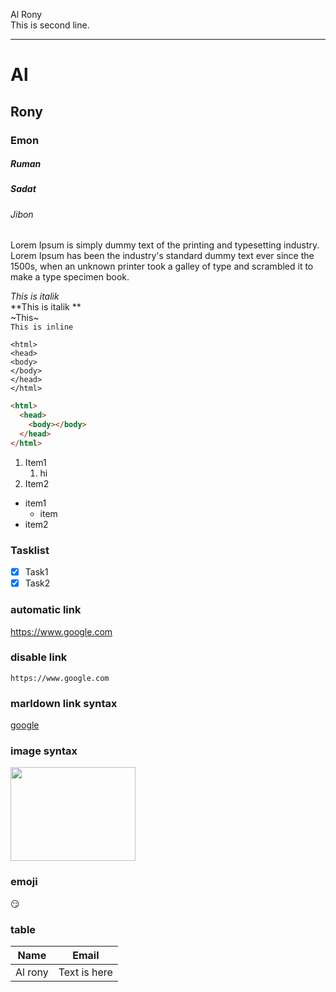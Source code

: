 <!-- markdown tutorial -->

Al Rony<br/>
This is second line.

---

# Al

## Rony

### Emon

##### Ruman

##### Sadat

###### Jibon

<p>Lorem Ipsum is simply dummy text of the printing and typesetting industry. Lorem Ipsum has been the industry's standard dummy text ever since the 1500s, when an unknown printer took a galley of type and scrambled it to make a type specimen book.</p>

_This is italik_  
**This is italik **  
~This~  
`This is inline`

```
<html>
<head>
<body>
</body>
</head>
</html>
```

```html
<html>
  <head>
    <body></body>
  </head>
</html>
```

1. Item1
   1. hi
2. Item2

- item1
  - item
- item2

### Tasklist

- [x] Task1
- [x] Task2

### automatic link

https://www.google.com

### disable link

`https://www.google.com`

### marldown link syntax

<!-- [[google](https://www.google.com/) -->

[google][websitelink]

### image syntax

<!-- ![miraj](./images/1.JPG) -->
<img src="./images/1.jpg" width="200" height="150">

### emoji

😏

### table

| Name    | Email        |
| ------- | ------------ |
| Al rony | Text is here |

<!-- all link is here -->

[websitelink]: https://www.google.com

